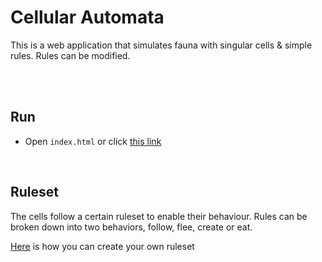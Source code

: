 # Cellular Automata

This is a web application that simulates fauna with singular cells & simple rules.
Rules can be modified.


<br/><br/>

## Run

* Open `index.html` or click [this link](https://raw.githack.com/matiasvlevi/Cells/master/index.html)

<br/>

## Ruleset
The cells follow a certain ruleset to enable their behaviour. Rules can be broken down into two behaviors, follow, flee, create or eat.

[Here](https://github.com/matiasvlevi/Cells/tree/master/rules) is how you can create your own ruleset

<br/>



